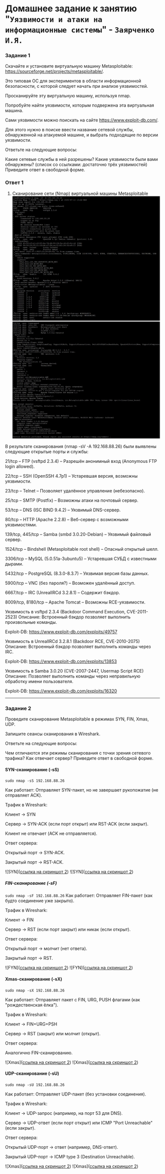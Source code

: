 # Домашнее задание к занятию "`Уязвимости и атаки на информационные системы`" - `Заярченко И.Я.`



### Задание 1
Скачайте и установите виртуальную машину Metasploitable: https://sourceforge.net/projects/metasploitable/.

Это типовая ОС для экспериментов в области информационной безопасности, с которой следует начать при анализе уязвимостей.

Просканируйте эту виртуальную машину, используя nmap.

Попробуйте найти уязвимости, которым подвержена эта виртуальная машина.

Сами уязвимости можно поискать на сайте https://www.exploit-db.com/.

Для этого нужно в поиске ввести название сетевой службы, обнаруженной на атакуемой машине, и выбрать подходящие по версии уязвимости.

Ответьте на следующие вопросы:

Какие сетевые службы в ней разрешены?
Какие уязвимости были вами обнаружены? (список со ссылками: достаточно трёх уязвимостей)
Приведите ответ в свободной форме.


### Ответ 1 

1. Сканирование сети (Nmap) виртуальной машины Metasploitable
![nmap -sV -A](https://github.com/vonoid/attacks-on-IS/blob/a4918e4703cc4dbcb5d7f4f6af1c54341d26b852/1.jpg)
![nmap -sV -A](https://github.com/vonoid/attacks-on-IS/blob/a4918e4703cc4dbcb5d7f4f6af1c54341d26b852/12.jpg)

В результате сканирования (nmap -sV -A 192.168.88.26) были выявлены следующие открытые порты и службы:

21/tcp – FTP (vsftpd 2.3.4) – Разрешён анонимный вход (Anonymous FTP login allowed).

22/tcp – SSH (OpenSSH 4.7p1) – Устаревшая версия, возможны уязвимости.

23/tcp – Telnet – Позволяет удалённое управление (небезопасно).

25/tcp – SMTP (Postfix) – Возможны атаки на почтовый сервер.

53/tcp – DNS (ISC BIND 9.4.2) – Уязвимый DNS-сервер.

80/tcp – HTTP (Apache 2.2.8) – Веб-сервер с возможными уязвимостями.

139/tcp, 445/tcp – Samba (smbd 3.0.20-Debian) – Уязвимый файловый сервер.

1524/tcp – Bindshell (Metasploitable root shell) – Опасный открытый шелл.

3306/tcp – MySQL (5.0.51a-3ubuntu5) – Устаревшая СУБД с известными дырами.

5432/tcp – PostgreSQL (8.3.0-8.3.7) – Уязвимая версия базы данных.

5900/tcp – VNC (без пароля?) – Возможен удалённый доступ.

6667/tcp – IRC (UnrealIRCd 3.2.8.1) – Содержит бэкдор.

8009/tcp, 8180/tcp – Apache Tomcat – Возможны RCE-уязвимости.

Уязвимость в vsftpd 2.3.4 (Backdoor Command Execution, CVE-2011-2523)
Описание: Встроенный бэкдор позволяет выполнить произвольные команды.

Exploit-DB: https://www.exploit-db.com/exploits/49757


Уязвимость в UnrealIRCd 3.2.8.1 (Backdoor RCE, CVE-2010-2075)
Описание: Встроенный бэкдор позволяет выполнить команды через IRC.

Exploit-DB: https://www.exploit-db.com/exploits/13853


Уязвимость в Samba 3.0.20 (CVE-2007-2447, Usermap Script RCE)
Описание: Позволяет выполнить команды через неправильную обработку имени пользователя.

Exploit-DB: https://www.exploit-db.com/exploits/16320


---

### Задание 2
Проведите сканирование Metasploitable в режимах SYN, FIN, Xmas, UDP.

Запишите сеансы сканирования в Wireshark.

Ответьте на следующие вопросы:

Чем отличаются эти режимы сканирования с точки зрения сетевого трафика?
Как отвечает сервер?
Приведите ответ в свободной форме.

#### SYN-сканирование (-sS)
``` sudo nmap -sS 192.168.88.26 ```

Как работает: Отправляет SYN-пакет, но не завершает рукопожатие (не отправляет ACK).

Трафик в Wireshark:

Клиент → SYN

Сервер → SYN-ACK (если порт открыт) или RST-ACK (если закрыт).

Клиент не отвечает (ACK не отправляется).

Ответ сервера:

Открытый порт → SYN-ACK.

Закрытый порт → RST-ACK.

![SYN]([ссылка на скриншот 2](https://github.com/vonoid/attacks-on-IS/blob/a4918e4703cc4dbcb5d7f4f6af1c54341d26b852/21.jpg))
![SYN]([ссылка на скриншот 2](https://github.com/vonoid/attacks-on-IS/blob/a4918e4703cc4dbcb5d7f4f6af1c54341d26b852/22.jpg))


##### FIN-сканирование (-sF)
``` sudo nmap -sF 192.168.88.26 ```
Как работает: Отправляет FIN-пакет (как будто соединение уже закрыто).

Трафик в Wireshark:

Клиент → FIN

Сервер → RST (если порт закрыт) или никак (если открыт).

Ответ сервера:

Открытый порт → молчит (нет ответа).

Закрытый порт → RST.

![FYN]([ссылка на скриншот 2](https://github.com/vonoid/attacks-on-IS/blob/a4918e4703cc4dbcb5d7f4f6af1c54341d26b852/23.jpg))
![FYN]([ссылка на скриншот 2](https://github.com/vonoid/attacks-on-IS/blob/a4918e4703cc4dbcb5d7f4f6af1c54341d26b852/24.jpg))


#### Xmas-сканирование (-sX)
``` sudo nmap -sX 192.168.88.26 ```

Как работает: Отправляет пакет с FIN, URG, PUSH флагами (как "рождественская ёлка").

Трафик в Wireshark:

Клиент → FIN+URG+PSH

Сервер → RST (закрыт) или молчит (открыт).

Ответ сервера:

Аналогично FIN-сканированию.

![Xmas]([ссылка на скриншот 2](https://github.com/vonoid/attacks-on-IS/blob/a4918e4703cc4dbcb5d7f4f6af1c54341d26b852/25.jpg))
![Xmas]([ссылка на скриншот 2](https://github.com/vonoid/attacks-on-IS/blob/a4918e4703cc4dbcb5d7f4f6af1c54341d26b852/26.jpg))


#### UDP-сканирование (-sU)
``` sudo nmap -sU 192.168.88.26 ```

Как работает: Отправляет UDP-пакет (без установки соединения).

Трафик в Wireshark:

Клиент → UDP-запрос (например, на порт 53 для DNS).

Сервер → UDP-ответ (если порт открыт) или ICMP "Port Unreachable" (если закрыт).

Ответ сервера:

Открытый UDP-порт → ответ (например, DNS-ответ).

Закрытый UDP-порт → ICMP type 3 (Destination Unreachable).

![Xmas]([ссылка на скриншот 2](https://github.com/vonoid/attacks-on-IS/blob/a4918e4703cc4dbcb5d7f4f6af1c54341d26b852/27.jpg))
![Xmas]([ссылка на скриншот 2](https://github.com/vonoid/attacks-on-IS/blob/a4918e4703cc4dbcb5d7f4f6af1c54341d26b852/28.jpg))


